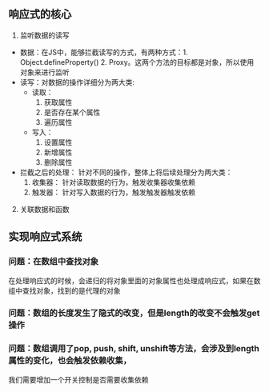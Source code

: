 
## 响应式的核心
1. 监听数据的读写

  - 数据：在JS中，能够拦截读写的方式，有两种方式：1. Object.defineProperty() 2. Proxy。这两个方法的目标都是对象，所以使用对象来进行监听
  - 读写：对数据的操作详细分为两大类: 
    - 读取：
      1. 获取属性
      2. 是否存在某个属性
      3. 遍历属性
    - 写入：
      1. 设置属性
      2. 新增属性
      3. 删除属性
  - 拦截之后的处理：
    针对不同的操作，整体上将后续处理分为两大类：
    1. 收集器： 针对读取数据的行为，触发收集器收集依赖
    2. 触发器： 针对写入数据的行为，触发触发器触发依赖
2. 关联数据和函数

## 实现响应式系统



### 问题：在数组中查找对象

在处理响应式的时候，会递归的将对象里面的对象属性也处理成响应式，如果在数组中查找对象，找到的是代理的对象


### 问题：数组的长度发生了隐式的改变，但是length的改变不会触发get操作


### 问题：数组调用了pop, push, shift, unshift等方法，会涉及到length属性的变化，也会触发依赖收集，

我们需要增加一个开关控制是否需要收集依赖



